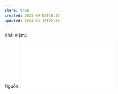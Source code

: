 ```yaml
---
share: true
created: 2023-09-05T16:17
updated: 2024-04-16T22:34
---
```

Khái niệm:: 

Nguồn:: ![Thị trường và thất bại của thị trường.pdf](../../../../attachments/Th%E1%BB%8B%20tr%C6%B0%E1%BB%9Dng%20v%C3%A0%20th%E1%BA%A5t%20b%E1%BA%A1i%20c%E1%BB%A7a%20th%E1%BB%8B%20tr%C6%B0%E1%BB%9Dng.pdf)